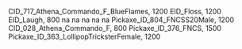 CID_717_Athena_Commando_F_BlueFlames, 1200
EID_Floss, 1200
EID_Laugh, 800
na
na
na
na
na
Pickaxe_ID_804_FNCSS20Male, 1200
CID_028_Athena_Commando_F, 800
Pickaxe_ID_376_FNCS, 1500
Pickaxe_ID_363_LollipopTricksterFemale, 1200
